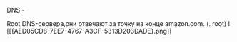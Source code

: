 


DNS - 



Root DNS-сервера,они отвечают за точку на конце amazon.com. (. root)
![[{AED05CD8-7EE7-4767-A3CF-5313D203DADE}.png]]

